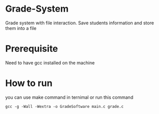 # Grade-System
 Grade system with file interaction. Save students information and store them into a file
# Prerequisite
 Need to have gcc installed on the machine
# How to run
 you can use make command in ternimal or run this command
 
 <code>gcc -g -Wall -Wextra -o GradeSoftware main.c grade.c</code>